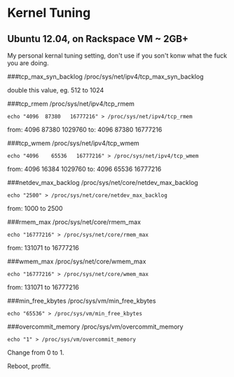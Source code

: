 # Kernel Tuning
## Ubuntu 12.04, on Rackspace VM ~ 2GB+
My personal kernal tuning setting, don't use if you son't konw what the fuck you are doing.


###tcp_max_syn_backlog
    /proc/sys/net/ipv4/tcp_max_syn_backlog

double this value, eg. 512 to 1024


###tcp_rmem
    /proc/sys/net/ipv4/tcp_rmem

    echo "4096  87380   16777216" > /proc/sys/net/ipv4/tcp_rmem

from: 4096    87380   1029760
to:   4096  87380   16777216


###tcp_wmem
    /proc/sys/net/ipv4/tcp_wmem

    echo "4096    65536   16777216" > /proc/sys/net/ipv4/tcp_wmem

from: 4096    16384   1029760
to:   4096    65536   16777216


###netdev_max_backlog
    /proc/sys/net/core/netdev_max_backlog

    echo "2500" > /proc/sys/net/core/netdev_max_backlog

from: 1000 to 2500


###rmem_max
    /proc/sys/net/core/rmem_max

    echo "16777216" > /proc/sys/net/core/rmem_max

from: 131071 to 16777216


###wmem_max
    /proc/sys/net/core/wmem_max

    echo "16777216" > /proc/sys/net/core/wmem_max

from: 131071 to 16777216



###min_free_kbytes
    /proc/sys/vm/min_free_kbytes

    echo "65536" > /proc/sys/vm/min_free_kbytes


###overcommit_memory
    /proc/sys/vm/overcommit_memory

    echo "1" > /proc/sys/vm/overcommit_memory

Change from 0 to 1.


Reboot, proffit.

